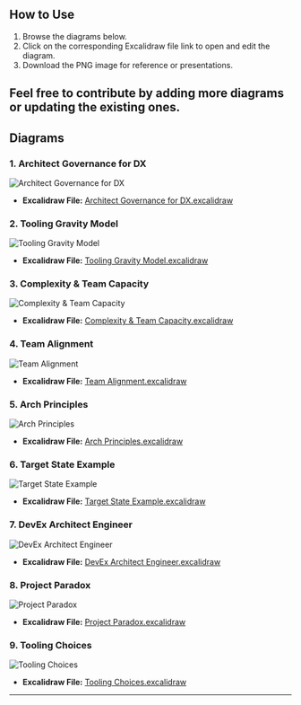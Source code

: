 ## How to Use

1. Browse the diagrams below.
2. Click on the corresponding Excalidraw file link to open and edit the diagram.
3. Download the PNG image for reference or presentations.

Feel free to contribute by adding more diagrams or updating the existing ones.
---

## Diagrams

### 1. Architect Governance for DX
![Architect Governance for DX](./Architect%20Governace%20for%20DX.png "Architect Governance for DX - Governance structure for Developer Experience")
- **Excalidraw File:** [Architect Governance for DX.excalidraw](./Architect%20Governace%20for%20DX.excalidraw)
  
### 2. Tooling Gravity Model
![Tooling Gravity Model](./Tooling%20Gravity%20Model.png "Tooling Gravity Model - Model illustrating the gravitational pull of certain tools within an organization")
- **Excalidraw File:** [Tooling Gravity Model.excalidraw](./Tooling%20Gravity%20Model.excalidraw)
  
### 3. Complexity & Team Capacity
![Complexity & Team Capacity](./Complexity%20&%20team%20Capacity.png "Complexity & Team Capacity - Diagram illustrating the relationship between complexity and team capacity")
- **Excalidraw File:** [Complexity & Team Capacity.excalidraw](./Complexity%20&%20team%20Capacity.excalidraw)

### 4. Team Alignment
![Team Alignment](./Team%20Alignment.png "Team Alignment - Diagram showing team alignment strategies")
- **Excalidraw File:** [Team Alignment.excalidraw](./Team%20Alignment.excalidraw)
  
### 5. Arch Principles
![Arch Principles](./Arch%20principles.png "Arch Principles - Architectural principles and guidelines")
- **Excalidraw File:** [Arch Principles.excalidraw](./Arch%20Principles.excalidraw)

### 6. Target State Example
![Target State Example](./Target%20State%20Example.png "Target State Example - Example of a target state architecture")
- **Excalidraw File:** [Target State Example.excalidraw](./Target%20State%20Example.excalidraw)

### 7. DevEx Architect Engineer
![DevEx Architect Engineer](./DevEx%20Architect%20Engineer.png "DevEx Architect Engineer - Role and responsibilities of a Developer Experience Architect Engineer")
- **Excalidraw File:** [DevEx Architect Engineer.excalidraw](./DevEx%20Architect%20Engineer.excalidraw)

### 8. Project Paradox
![Project Paradox](./project%20paradox.png "Project Paradox - Diagram explaining the project paradox in software development")
- **Excalidraw File:** [Project Paradox.excalidraw](./project%20paradox.excalidraw)

### 9. Tooling Choices
![Tooling Choices](./Tooling%20Choices.png "Tooling Choices - Decision framework for choosing tools")
- **Excalidraw File:** [Tooling Choices.excalidraw](./Tooling%20Choices.excalidraw)

---


